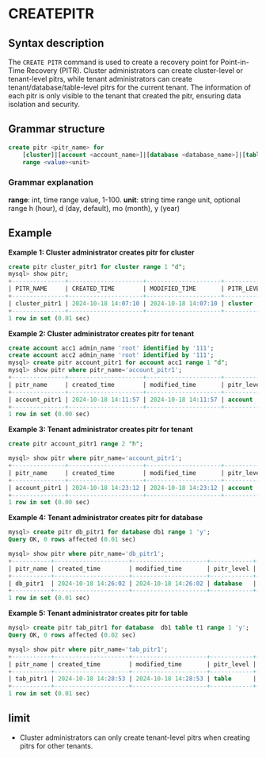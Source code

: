 # CREATEPITR

## Syntax description

The `CREATE PITR` command is used to create a recovery point for Point-in-Time Recovery (PITR). Cluster administrators can create cluster-level or tenant-level pitrs, while tenant administrators can create tenant/database/table-level pitrs for the current tenant. The information of each pitr is only visible to the tenant that created the pitr, ensuring data isolation and security.

## Grammar structure

```sql
create pitr <pitr_name> for
    [cluster]|[account <account_name>]|[database <database_name>]|[table <database_name> <table_name>]
    range <value><unit>
```

### Grammar explanation

**range**: int, time range value, 1-100.
**unit**: string time range unit, optional range h (hour), d (day, default), mo (month), y (year)

## Example

**Example 1: Cluster administrator creates pitr for cluster**

```sql
create pitr cluster_pitr1 for cluster range 1 "d";
mysql> show pitr;
+---------------+---------------------+---------------------+------------+--------------+---------------+------------+-------------+-----------+
| PITR_NAME     | CREATED_TIME        | MODIFIED_TIME       | PITR_LEVEL | ACCOUNT_NAME | DATABASE_NAME | TABLE_NAME | PITR_LENGTH | PITR_UNIT |
+---------------+---------------------+---------------------+------------+--------------+---------------+------------+-------------+-----------+
| cluster_pitr1 | 2024-10-18 14:07:10 | 2024-10-18 14:07:10 | cluster    | *            | *             | *          |           1 | d         |
+---------------+---------------------+---------------------+------------+--------------+---------------+------------+-------------+-----------+
1 row in set (0.01 sec)
```

**Example 2: Cluster administrator creates pitr for tenant**

```sql
create account acc1 admin_name 'root' identified by '111';
create account acc2 admin_name 'root' identified by '111';
mysql> create pitr account_pitr1 for account acc1 range 1 "d";
mysql> show pitr where pitr_name='account_pitr1';
+---------------+---------------------+---------------------+------------+--------------+---------------+------------+-------------+-----------+
| pitr_name     | created_time        | modified_time       | pitr_level | account_name | database_name | table_name | pitr_length | pitr_unit |
+---------------+---------------------+---------------------+------------+--------------+---------------+------------+-------------+-----------+
| account_pitr1 | 2024-10-18 14:11:57 | 2024-10-18 14:11:57 | account    | acc1         | *             | *          |           1 | d         |
+---------------+---------------------+---------------------+------------+--------------+---------------+------------+-------------+-----------+
1 row in set (0.00 sec)
```

**Example 3: Tenant administrator creates pitr for tenant**

```sql
create pitr account_pitr1 range 2 "h";

mysql> show pitr where pitr_name='account_pitr1';
+---------------+---------------------+---------------------+------------+--------------+---------------+------------+-------------+-----------+
| pitr_name     | created_time        | modified_time       | pitr_level | account_name | database_name | table_name | pitr_length | pitr_unit |
+---------------+---------------------+---------------------+------------+--------------+---------------+------------+-------------+-----------+
| account_pitr1 | 2024-10-18 14:23:12 | 2024-10-18 14:23:12 | account    | acc1         | *             | *          |           2 | h         |
+---------------+---------------------+---------------------+------------+--------------+---------------+------------+-------------+-----------+
1 row in set (0.00 sec)
```

**Example 4: Tenant administrator creates pitr for database**

```sql
mysql> create pitr db_pitr1 for database db1 range 1 'y';
Query OK, 0 rows affected (0.01 sec)

mysql> show pitr where pitr_name='db_pitr1';
+-----------+---------------------+---------------------+------------+--------------+---------------+------------+-------------+-----------+
| pitr_name | created_time        | modified_time       | pitr_level | account_name | database_name | table_name | pitr_length | pitr_unit |
+-----------+---------------------+---------------------+------------+--------------+---------------+------------+-------------+-----------+
| db_pitr1  | 2024-10-18 14:26:02 | 2024-10-18 14:26:02 | database   | acc1         | db1           | *          |           1 | y         |
+-----------+---------------------+---------------------+------------+--------------+---------------+------------+-------------+-----------+
1 row in set (0.01 sec)
```

**Example 5: Tenant administrator creates pitr for table**

```sql
mysql> create pitr tab_pitr1 for database  db1 table t1 range 1 'y';
Query OK, 0 rows affected (0.02 sec)

mysql> show pitr where pitr_name='tab_pitr1';
+-----------+---------------------+---------------------+------------+--------------+---------------+------------+-------------+-----------+
| pitr_name | created_time        | modified_time       | pitr_level | account_name | database_name | table_name | pitr_length | pitr_unit |
+-----------+---------------------+---------------------+------------+--------------+---------------+------------+-------------+-----------+
| tab_pitr1 | 2024-10-18 14:28:53 | 2024-10-18 14:28:53 | table      | acc1         | db1           | t1         |           1 | y         |
+-----------+---------------------+---------------------+------------+--------------+---------------+------------+-------------+-----------+
1 row in set (0.01 sec)
```

## limit

- Cluster administrators can only create tenant-level pitrs when creating pitrs for other tenants.
